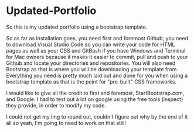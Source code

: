 # Updated-Portfolio

So this is my updated portfolio using a bootstrap template.

So as far as installation goes, you need first and foremost Github; you need to download Visual Studio Code so you can write your code for HTML pages as well as your CSS and GitBash if you have Windows and Terminal for Mac owners because it makes it easier to commit, pull and push to your Github and locate your directories and repositories. You will also need Bootstrap as that is where you will be downloading your template from. Everything you need is pretty much laid out and done for you when using a bootstrap template as that is the point for "pre-built" CSS frameworks.

I would like to give all the credit to first and foremost, StartBootstrap.com, and Google. I had to test out a lot on google using the free tools (inspect) they provide, in order to modify my code.

I could not get my img to round out, couldn't figure out why by the end of it all so yeah, I'm going to need to work on that still!
